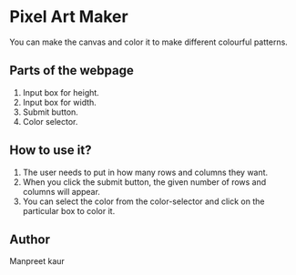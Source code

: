 # Pixel Art Maker
You can make the canvas and color it to make different colourful patterns.
## Parts of the webpage
1. Input box for height.
2. Input box for width.
3. Submit button.
4. Color selector.
## How to use it?
1. The user needs to put in how many rows and columns they want.
2. When you click the submit button, the given number of rows and columns will appear.
3. You can select the color from the color-selector and click on the particular box to color it. 
## Author
Manpreet kaur
